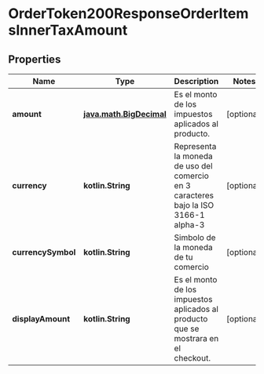 
# OrderToken200ResponseOrderItemsInnerTaxAmount

## Properties
Name | Type | Description | Notes
------------ | ------------- | ------------- | -------------
**amount** | [**java.math.BigDecimal**](java.math.BigDecimal.md) | Es el monto de los impuestos aplicados al producto. |  [optional]
**currency** | **kotlin.String** | Representa la moneda de uso del comercio en 3 caracteres bajo la ISO 3166-1 alpha-3  |  [optional]
**currencySymbol** | **kotlin.String** | Simbolo de la moneda de tu comercio |  [optional]
**displayAmount** | **kotlin.String** | Es el monto de los impuestos aplicados al producto que se mostrara en el checkout.  |  [optional]



